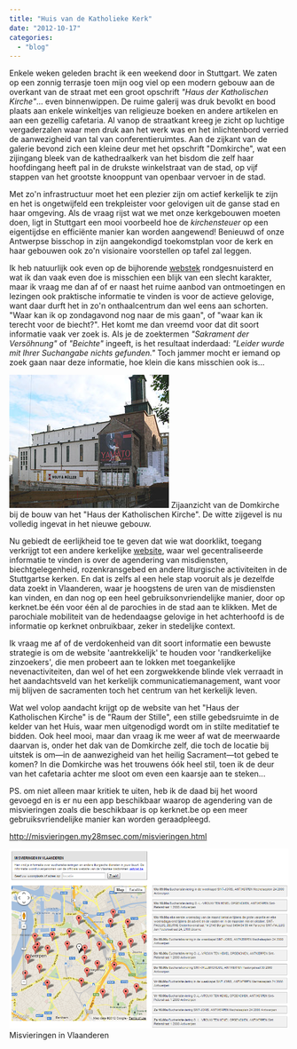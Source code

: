 ```yaml
---
title: "Huis van de Katholieke Kerk"
date: "2012-10-17"
categories: 
  - "blog"
---
```


Enkele weken geleden bracht ik een weekend door in Stuttgart. We zaten op een zonnig terrasje toen mijn oog viel op een modern gebouw aan de overkant van de straat met een groot opschrift _"Haus der Katholischen Kirche"_... even binnenwippen. De ruime galerij was druk bevolkt en bood plaats aan enkele winkeltjes van religieuze boeken en andere artikelen en aan een gezellig cafetaria. Al vanop de straatkant kreeg je zicht op luchtige vergaderzalen waar men druk aan het werk was en het inlichtenbord verried de aanwezigheid van tal van conferentieruimtes. Aan de zijkant van de galerie bevond zich een kleine deur met het opschrift "Domkirche", wat een zijingang bleek van de kathedraalkerk van het bisdom die zelf haar hoofdingang heeft pal in de drukste winkelstraat van de stad, op vijf stappen van het grootste knooppunt van openbaar vervoer in de stad.

Met zo'n infrastructuur moet het een plezier zijn om actief kerkelijk te zijn en het is ongetwijfeld een trekpleister voor gelovigen uit de ganse stad en haar omgeving. Als de vraag rijst wat we met onze kerkgebouwen moeten doen, ligt in Stuttgart een mooi voorbeeld hoe de _kirchensteuer_ op een eigentijdse en efficiënte manier kan worden aangewend! Benieuwd of onze Antwerpse bisschop in zijn aangekondigd toekomstplan voor de kerk en haar gebouwen ook zo'n visionaire voorstellen op tafel zal leggen.

Ik heb natuurlijk ook even op de bijhorende [webstek](http://www.hdkk-stuttgart.de/index.php) rondgesnuisterd en wat ik dan vaak even doe is misschien een blijk van een slecht karakter, maar ik vraag me dan af of er naast het ruime aanbod van ontmoetingen en lezingen ook praktische informatie te vinden is voor de actieve gelovige, want daar durft het in zo'n onthaalcentrum dan wel eens aan schorten. "Waar kan ik op zondagavond nog naar de mis gaan", of "waar kan ik terecht voor de biecht?". Het komt me dan vreemd voor dat dit soort informatie vaak ver zoek is. Als je de zoektermen _"Sakrament der Versöhnung"_ of _"Beichte"_ ingeeft, is het resultaat inderdaad: _"Leider wurde mit Ihrer Suchangabe nichts gefunden."_ Toch jammer mocht er iemand op zoek gaan naar deze informatie, hoe klein die kans misschien ook is...

![Haus der Katholischen Kirche in aanbouw](images/288px-Stuttgart_St_Eberhard_Seitenansicht.jpg "Haus der Katholischen Kirche in aanbouw") Zijaanzicht van de Domkirche bij de bouw van het "Haus der Katholischen Kirche". De witte zijgevel is nu volledig ingevat in het nieuwe gebouw.

Nu gebiedt de eerlijkheid toe te geven dat wie wat doorklikt, toegang verkrijgt tot een andere kerkelijke [website](http://www.kath-kirche-stuttgart.de/gottesdienste/), waar wel gecentraliseerde informatie te vinden is over de agendering van misdiensten, biechtgelegenheid, rozenkransgebed en andere liturgische activiteiten in de Stuttgartse kerken. En dat is zelfs al een hele stap vooruit als je dezelfde data zoekt in Vlaanderen, waar je hoogstens de uren van de misdiensten kan vinden, en dan nog op een heel gebruiksonvriendelijke manier, door op kerknet.be één voor één al de parochies in de stad aan te klikken. Met de parochiale mobiliteit van de hedendaagse gelovige in het achterhoofd is de informatie op kerknet onbruikbaar, zeker in stedelijke context.

Ik vraag me af of de verdokenheid van dit soort informatie een bewuste strategie is om de website 'aantrekkelijk' te houden voor 'randkerkelijke zinzoekers', die men probeert aan te lokken met toegankelijke nevenactiviteiten, dan wel of het een zorgwekkende blinde vlek verraadt in het aandachtsveld van het kerkelijk communicatiemanagement, want voor mij blijven de sacramenten toch het centrum van het kerkelijk leven.

Wat wel volop aandacht krijgt op de website van het "Haus der Katholischen Kirche" is de "Raum der Stille", een stille gebedsruimte in de kelder van het Huis, waar men uitgenodigd wordt om in stilte meditatief te bidden. Ook heel mooi, maar dan vraag ik me weer af wat de meerwaarde daarvan is, onder het dak van de Domkirche zelf, die toch de locatie bij uitstek is om—in de aanwezigheid van het heilig Sacrament—tot gebed te komen? In die Domkirche was het trouwens óók heel stil, toen ik de deur van het cafetaria achter me sloot om even een kaarsje aan te steken...

PS. om niet alleen maar kritiek te uiten, heb ik de daad bij het woord gevoegd en is er nu een app beschikbaar waarop de agendering van de misvieringen zoals die beschikbaar is op kerknet.be op een meer gebruiksvriendelijke manier kan worden geraadpleegd.

http://misvieringen.my28msec.com/misvieringen.html

![Misvieringen in Vlaanderen](images/2012-10-17_0807.png "Misvieringen in Vlaanderen") Misvieringen in Vlaanderen


